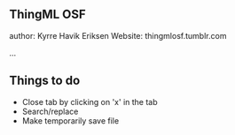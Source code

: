 ThingML OSF
-----------
author: Kyrre Havik Eriksen
Website: thingmlosf.tumblr.com

...

Things to do
------------
* Close tab by clicking on 'x' in the tab
* Search/replace
* Make temporarily save file